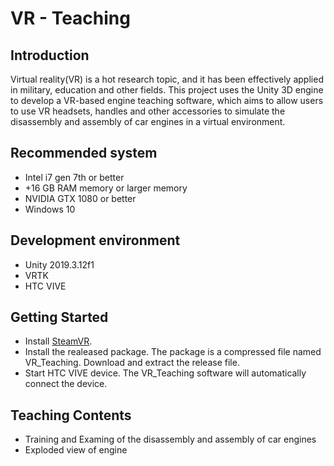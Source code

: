 VR - Teaching
===============

## Introduction
Virtual reality(VR) is a hot research topic, and it has been effectively applied in military, education and other fields. This project uses the Unity 3D engine to develop a VR-based engine teaching software, which aims to allow users to use VR headsets, handles and other accessories to simulate the disassembly and assembly of car engines in a virtual environment.


## Recommended system
* Intel i7 gen 7th or better
* +16 GB RAM memory or larger memory
* NVIDIA GTX 1080 or better
* Windows 10

## Development environment
* Unity 2019.3.12f1
* VRTK
* HTC VIVE

## Getting Started
* Install [SteamVR](https://store.steampowered.com/app/250820/SteamVR/).
* Install the realeased package. The package is a compressed file named VR_Teaching. Download and extract the release file.
* Start HTC VIVE device. The VR_Teaching software will automatically connect the device.
  
## Teaching Contents
* Training and Examing of the disassembly and assembly of car engines
* Exploded view of engine

